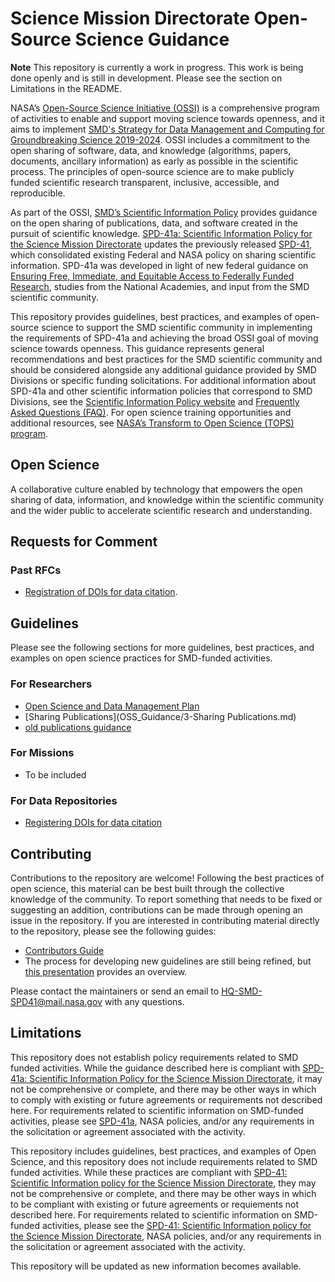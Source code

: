 # Science Mission Directorate Open-Source Science Guidance

**Note** 
This repository is currently a work in progress.  This work is being done openly and is still in development.  Please see the section on Limitations in the README.  

NASA’s [Open-Source Science Initiative \(OSSI\)](https://science.nasa.gov/open-science-overview) is a comprehensive program of activities to enable and support moving science towards openness, and it aims to implement [SMD's Strategy for Data Management and Computing for Groundbreaking Science 2019-2024](https://science.nasa.gov/files/science-red/s3fs-public/atoms/files/SDMWG%20Strategy_Final.pdf). OSSI includes a commitment to the open sharing of software, data, and knowledge (algorithms, papers, documents, ancillary information) as early as possible in the scientific process. The principles of open-source science are to make publicly funded scientific research transparent, inclusive, accessible, and reproducible. 

As part of the OSSI, [SMD’s Scientific Information Policy](https://science.nasa.gov/researchers/science-data/science-information-policy) provides guidance on the open sharing of publications, data, and software created in the pursuit of scientific knowledge. [SPD-41a: Scientific Information Policy for the Science Mission Directorate](https://science.nasa.gov/science-red/s3fs-public/atoms/files/SMD-information-policy-SPD-41a.pdf) updates the previously released [SPD-41](https://science.nasa.gov/science-red/s3fs-public/atoms/files/Scientific%20Information%20policy%20SPD-41.pdf), which consolidated existing Federal and NASA policy on sharing scientific information.  SPD-41a was developed in light of new federal guidance on [Ensuring Free, Immediate, and Equitable Access to Federally Funded Research](https://www.whitehouse.gov/wp-content/uploads/2022/08/08-2022-OSTP-Public-Access-Memo.pdf), studies from the National Academies, and input from the SMD scientific community. 

This repository provides guidelines, best practices, and examples of open-source science to support the SMD scientific community in implementing the requirements of SPD-41a and achieving the broad OSSI goal of moving science towards openness. This guidance represents general recommendations and best practices for the SMD scientific community and should be considered alongside any additional guidance provided by SMD Divisions or specific funding solicitations. For additional information about SPD-41a and other scientific information policies that correspond to SMD Divisions, see the [Scientific Information Policy website](https://science.nasa.gov/researchers/science-data/science-information-policy) and [Frequently Asked Questions \(FAQ\)](https://science.nasa.gov/researchers/science-data/science-information-policy_faq). For open science training opportunities and additional resources, see [NASA’s Transform to Open Science \(TOPS\) program](https://nasa.github.io/Transform-to-Open-Science/). 

## Open Science

A collaborative culture enabled by technology that empowers the open sharing of data, information, and knowledge within the scientific community and the wider public to accelerate scientific research and understanding.

## Requests for Comment

### Past RFCs
* [Registration of DOIs for data citation](request_for_comment/draft/RFC_001_data_citation_identifier.md). 

## Guidelines 

Please see the following sections for more guidelines, best practices, and examples on open science practices for SMD-funded activities.  

### For Researchers
* [Open Science and Data Management Plan](OSS_Guidance/OSDMP.md)
* [Sharing Publications](OSS_Guidance/3-Sharing Publications.md)
* [old publications guidance](guidance/research_publications.md)

### For Missions
* To be included

### For Data Repositories
* [Registering DOIs for data citation](guidance/guideline001_doi_registration.md)

## Contributing

Contributions to the repository are welcome! Following the best practices of open science, this material can be best built through the collective knowledge of the community. To report something that needs to be fixed or suggesting an addition, contributions can be made through opening an issue in the repository. If you are interested in contributing material directly to the repository, please see the following guides:

* [Contributors Guide](Contributing)
* The process for developing new guidelines are still being refined, but [this presentation](https://docs.google.com/presentation/d/1DaFJpTCfl3cuTqBn7c32Bs8RNxRsa3vJnurmgh9SlXA/edit?usp=sharing) provides an overview.

Please contact the maintainers or send an email to <HQ-SMD-SPD41@mail.nasa.gov> with any questions. 

## Limitations

This repository does not establish policy requirements related to SMD funded activities. While the guidance described here is compliant with [SPD-41a: Scientific Information Policy for the Science Mission Directorate](https://science.nasa.gov/spd-41), it may not be comprehensive or complete, and there may be other ways in which to comply with existing or future agreements or requirements not described here. 
For requirements related to scientific information on SMD-funded activities, please see [SPD-41a](https://science.nasa.gov/spd-41), NASA policies, and/or any requirements in the solicitation or agreement associated with the activity.

This repository includes guidelines, best practices, and examples of Open Science, and this repository does not include requirements related to SMD funded activities.  While these practices are compliant with [SPD-41: Scientific Information policy for the Science Mission Directorate](https://science.nasa.gov/science-red/s3fs-public/atoms/files/Scientific%20Information%20policy%20SPD-41.pdf), they may not be comprehensive or complete, and there may be other ways in which to be compliant with existing or future agreements or requiements not described here. For requirements related to scientific information on SMD-funded activities, please see the [SPD-41: Scientific Information policy for the Science Mission Directorate](https://science.nasa.gov/science-red/s3fs-public/atoms/files/Scientific%20Information%20policy%20SPD-41.pdf), NASA policies, and/or any requirements in the solicitation or agreement associated with the activity.  

This repository will be updated as new information becomes available.



